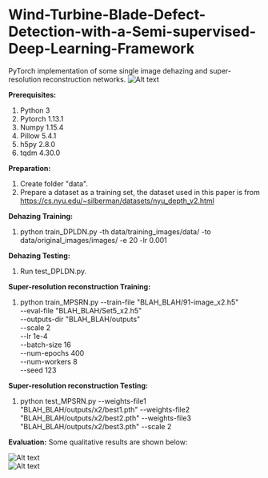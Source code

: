 # Wind-Turbine-Blade-Defect-Detection-with-a-Semi-supervised-Deep-Learning-Framework
PyTorch implementation of some single image dehazing and super-resolution reconstruction networks. 
![Alt text](results/main.png?raw=true "Title")  

**Prerequisites:**
1. Python 3 
2. Pytorch 1.13.1
3. Numpy 1.15.4 
4. Pillow 5.4.1 
5. h5py 2.8.0 
6. tqdm 4.30.0

**Preparation:**
1. Create folder "data".
2. Prepare a dataset as a training set, the dataset used in this paper is from https://cs.nyu.edu/~silberman/datasets/nyu_depth_v2.html

**Dehazing Training:**
1. python train_DPLDN.py -th data/training_images/data/ -to data/original_images/images/ -e 20 -lr 0.001                                            

**Dehazing Testing:**
1. Run test_DPLDN.py.  

**Super-resolution reconstruction Training:**
1. python train_MPSRN.py 
          --train-file "BLAH_BLAH/91-image_x2.h5"  
          --eval-file "BLAH_BLAH/Set5_x2.h5"  
          --outputs-dir "BLAH_BLAH/outputs"   
          --scale 2  
          --lr 1e-4  
          --batch-size 16   
          --num-epochs 400  
          --num-workers 8  
          --seed 123        


**Super-resolution reconstruction Testing:**
1. python test_MPSRN.py 
          --weights-file1 "BLAH_BLAH/outputs/x2/best1.pth" 
          --weights-file2 "BLAH_BLAH/outputs/x2/best2.pth"
          --weights-file3 "BLAH_BLAH/outputs/x2/best3.pth" 
          --scale 2


**Evaluation:**
Some qualitative results are shown below:

![Alt text](results/test1_compare.png?raw=true "Title")  
![Alt text](results/test2_compare.png?raw=true "Title")
